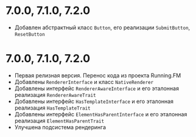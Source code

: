 7.0.0, 7.1.0, 7.2.0
===================
* Добавлен абстрактный класс `Button`, его реализации `SubmitButton`, `ResetButton`

7.0.0, 7.1.0, 7.2.0
===================
* Первая релизная версия. Перенос кода из проекта Running.FM
* Добавлены `RendererInterface` и класс `NativeRenderer`
* Добавлены интерфейс `RendererAwareInterface` и его эталонная реализация `RendererAwareTrait`
* Добавлены интерфейс `HasTemplateInterface` и его эталонная реализация `HasTemplateTrait`
* Добавлены интерфейс `ElementHasParentInterface` и его эталонная реализация `ElementHasParentTrait`
* Улучшена подсистема рендеринга